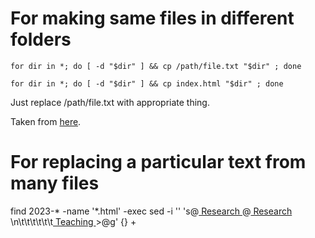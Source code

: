 # For making same files in different folders

`for dir in *; do [ -d "$dir" ] && cp /path/file.txt "$dir" ; done`

`for dir in *; do [ -d "$dir" ] && cp index.html "$dir" ; done`

Just replace /path/file.txt with appropriate thing. 

Taken from [here](https://askubuntu.com/questions/432795/how-to-copy-a-file-to-multiple-folders-using-the-command-line).

# For replacing a particular text from many files

find 2023-* -name '*.html' -exec sed -i '' 's@<a class="px-4 py-2 mt-2 text-sm font-semibold bg-transparent rounded-lg dark-mode:bg-transparent dark-mode:hover:bg-gray-600 dark-mode:focus:bg-gray-600 dark-mode:focus:text-white dark-mode:hover:text-white dark-mode:text-gray-200 md:mt-0 md:ml-4 hover:text-gray-900 focus:text-gray-900 hover:bg-gray-200 focus:bg-gray-200 focus:outline-none focus:shadow-outline" href="../../../research/"> Research </a>@<a class="px-4 py-2 mt-2 text-sm font-semibold bg-transparent rounded-lg dark-mode:bg-transparent dark-mode:hover:bg-gray-600 dark-mode:focus:bg-gray-600 dark-mode:focus:text-white dark-mode:hover:text-white dark-mode:text-gray-200 md:mt-0 md:ml-4 hover:text-gray-900 focus:text-gray-900 hover:bg-gray-200 focus:bg-gray-200 focus:outline-none focus:shadow-outline" href="../../../research/"> Research </a>\n\t\t\t\t\t\t<a class="px-4 py-2 mt-2 text-sm font-semibold bg-transparent rounded-lg dark-mode:bg-transparent dark-mode:hover:bg-gray-600 dark-mode:focus:bg-gray-600 dark-mode:focus:text-white dark-mode:hover:text-white dark-mode:text-gray-200 md:mt-0 md:ml-4 hover:text-gray-900 focus:text-gray-900 hover:bg-gray-200 focus:bg-gray-200 focus:outline-none focus:shadow-outline" href="../../../teaching/"> Teaching </a>>@g' {} +